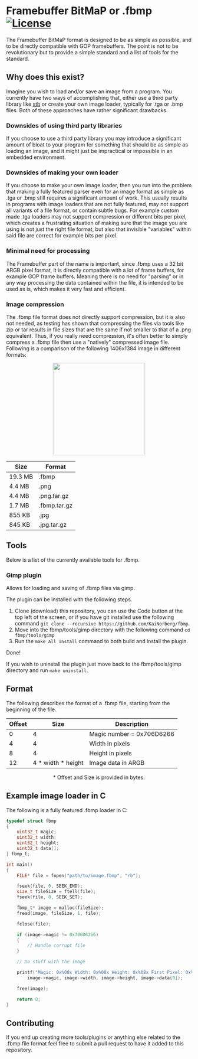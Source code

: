 # Framebuffer BitMaP or .fbmp [![License](https://img.shields.io/badge/licence-MIT-green)](https://github.com/KaiNorberg/fbmp/blob/main/LICENSE)

The Framebuffer BitMaP format is designed to be as simple as possible, and to be directly compatible with GOP framebuffers. The point is not to be revolutionary but to provide a simple standard and a list of tools for the standard.

## Why does this exist?

Imagine you wish to load and/or save an image from a program. You currently have two ways of accomplishing that, either use a third party library like [stb](https://github.com/nothings/stb) or create your own image loader, typically for .tga or .bmp files. Both of these approaches have rather significant drawbacks.

### Downsides of using third party libraries

If you choose to use a third party library you may introduce a significant amount of bloat to your program for something that should be as simple as loading an image, and it might just be impractical or impossible in an embedded environment.

### Downsides of making your own loader

If you choose to make your own image loader, then you run into the problem that making a fully featured parser even for an image format as simple as .tga or .bmp still requires a significant amount of work. This usually results in programs with image loaders that are not fully featured, may not support all variants of a file format, or contain subtle bugs. For example custom made .tga loaders may not support compression or different bits per pixel, which creates a frustrating situation of making sure that the image you are using is not just the right file format, but also that invisible "variables" within said file are correct for example bits per pixel.

### Minimal need for processing

The Framebuffer part of the name is important, since .fbmp uses a 32 bit ARGB pixel format, it is directly compatible with a lot of frame buffers, for example GOP frame buffers. Meaning there is no need for "parsing" or in any way processing the data contained within the file, it is intended to be used as is, which makes it very fast and efficient.

### Image compression

The .fbmp file format does not directly support compression, but it is also not needed, as testing has shown that compressing the files via tools like zip or tar results in file sizes that are the same if not smaller to that of a .png equivalent. Thus, if you really need compression, it's often better to simply compress a .fbmp file then use a "natively" compressed image file. Following is a comparison of the following 1406x1384 image in different formats:

<div align="center">

<img src="https://github.com/KaiNorberg/fbmp/assets/73393684/cccda9b6-129e-4bc6-bbac-c66b9da3a3e0" width="250">

| Size | Format |
| -------- | ------- |
| 19.3 MB | .fbmp | 
| 4.4 MB | .png | 
| 4.4 MB | .png.tar.gz | 
| 1.7 MB | .fbmp.tar.gz | 
| 855 KB | .jpg | 
| 845 KB | .jpg.tar.gz |
    
</div>

## Tools

Below is a list of the currently available tools for .fbmp.

### Gimp plugin

Allows for loading and saving of .fbmp files via gimp.

The plugin can be installed with the following steps.

1. Clone (download) this repository, you can use the Code button at the top left of the screen, or if you have git installed use the following command `git clone --recursive https://github.com/KaiNorberg/fbmp`.
2. Move into the fbmp/tools/gimp directory with the following command `cd fbmp/tools/gimp`
2. Run the `make all install` command to both build and install the plugin.

Done! 

If you wish to uninstall the plugin just move back to the fbmp/tools/gimp directory and run `make uninstall`.

## Format

The following describes the format of a .fbmp file, starting from the beginning of the file.

<div align="center">
    
| Offset | Size | Description |
| -------- | ------- | -------  |
| 0 | 4 | Magic number = 0x706D6266 |
| 4 | 4 | Width in pixels |
| 8 | 4 | Height in pixels |
| 12 | 4 * width * height | Image data in ARGB |

 \* Offset and Size is provided in bytes.

</div>
 
## Example image loader in C

The following is a fully featured .fbmp loader in C:

```c
typedef struct fbmp
{
    uint32_t magic;
    uint32_t width;
    uint32_t height;
    uint32_t data[];
} fbmp_t;

int main()
{
    FILE* file = fopen("path/to/image.fbmp", "rb");

    fseek(file, 0, SEEK_END);
    size_t fileSize = ftell(file);
    fseek(file, 0, SEEK_SET);

    fbmp_t* image = malloc(fileSize);
    fread(image, fileSize, 1, file);

    fclose(file);

    if (image->magic != 0x706D6266)
    {
        // Handle corrupt file
    }

    // Do stuff with the image

    printf("Magic: 0x%08x Width: 0x%08x Height: 0x%08x First Pixel: 0x%08x\n",
        image->magic, image->width, image->height, image->data[0]);

    free(image);

    return 0;
}
```

## Contributing

If you end up creating more tools/plugins or anything else related to the .fbmp file format feel free to submit a pull request to have it added to this repository.
